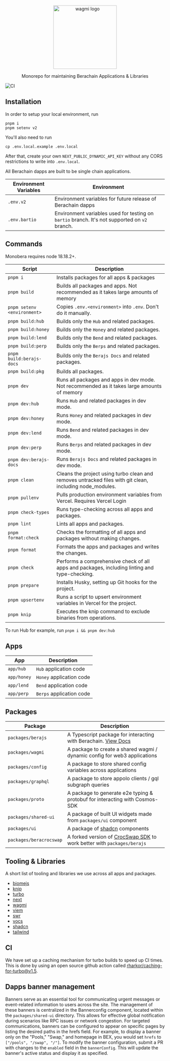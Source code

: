 <br>

<p align="center">
  <a href="https://wagmi.sh">
    <picture>
      <source media="(prefers-color-scheme: dark)" srcset="https://res.cloudinary.com/duv0g402y/image/upload/v1713381289/monobera_color_alt_fgny7b.svg">
      <img alt="wagmi logo" src="https://res.cloudinary.com/duv0g402y/image/upload/v1713381289/monobera_color_alt2_ppo8o6.svg" width="auto" height="200">
    </picture>
  </a>
</p>
<p align="center">
    Monorepo for maintaining Berachain Applications & Libraries
<p>

![CI](https://github.com/berachain/monobera/actions/workflows/quality.yml/badge.svg?branch=v2)

## Installation

In order to setup your local environment, run

```
pnpm i
pnpm setenv v2
```

You'll also need to run

```
cp .env.local.example .env.local
```

After that, create your own `NEXT_PUBLIC_DYNAMIC_API_KEY` without any CORS restrictions to write into `.env.local`.


All Berachain dapps are built to be single chain applications.

| Environment Variables | Environment |
| --------------------- | ---------------------------------------------------------------------------------------------- |
| `.env.v2` | Environment variables for future release of Berachain dapps |
| `.env.bartio` | Environment variables used for testing on `bartio` branch. It's not supported on `v2` branch. |


## Commands

Monobera requires node 18.18.2+.

| Script                   | Description                                                                                              |
| ------------------------ | -------------------------------------------------------------------------------------------------------- |
| `pnpm i`                 | Installs packages for all apps & packages                                                                |
| `pnpm build`             | Builds all packages and apps. Not recommended as it takes large amounts of memory                        |
| `pnpm setenv <environment>`     | Copies `.env.<environment>` into `.env`. Don't do it manually.                                                  |
| `pnpm build:hub`         | Builds only the `Hub` and related packages.                                                              |
| `pnpm build:honey`       | Builds only the `Honey` and related packages.                                                            |
| `pnpm build:lend`        | Builds only the `Bend` and related packages.                                                             |
| `pnpm build:perp`        | Builds only the `Berps` and related packages.                                                            |
| `pnpm build:berajs-docs` | Builds only the `Berajs Docs` and related packages.                                                      |
| `pnpm build:pkg`         | Builds all packages.                                                                                     |
| `pnpm dev`               | Runs all packages and apps in dev mode. Not recommended as it takes large amounts of memory              |
| `pnpm dev:hub`           | Runs `Hub` and related packages in dev mode.                                                             |
| `pnpm dev:honey`         | Runs `Honey` and related packages in dev mode.                                                           |
| `pnpm dev:lend`          | Runs `Bend` and related packages in dev mode.                                                            |
| `pnpm dev:perp`          | Runs `Berps` and related packages in dev mode.                                                           |
| `pnpm dev:berajs-docs`   | Runs `Berajs Docs` and related packages in dev mode.                                                     |
| `pnpm clean`             | Cleans the project using turbo clean and removes untracked files with git clean, including node_modules. |
| `pnpm pullenv`           | Pulls production environment variables from Vercel. Requires Vercel Login                                |
| `pnpm check-types`       | Runs type-checking across all apps and packages.                                                         |
| `pnpm lint`              | Lints all apps and packages.                                                                             |
| `pnpm format:check`      | Checks the formatting of all apps and packages without making changes.                                   |
| `pnpm format`            | Formats the apps and packages and writes the changes.                                                    |
| `pnpm check`             | Performs a comprehensive check of all apps and packages, including linting and type-checking.            |
| `pnpm prepare`           | Installs Husky, setting up Git hooks for the project.                                                    |
| `pnpm upsertenv`         | Runs a script to upsert environment variables in Vercel for the project.                                 |
| `pnpm knip`              | Executes the knip command to exclude binaries from operations.                                           |

To run Hub for example, run `pnpm i && pnpm dev:hub`

## Apps

| App                  | Description                                    |
| -------------------- | ---------------------------------------------- |
| `app/hub`            | `Hub` application code                         |
| `app/honey`          | `Honey` application code                       |
| `app/lend`           | `Bend` application code                        |
| `app/perp`           | `Berps` application code                       |

## Packages

| Package                 | Description                                                                                               |
| ----------------------- | --------------------------------------------------------------------------------------------------------- |
| `packages/berajs`       | A Typescript package for interacting with Berachain. [View Docs](https://berajsdocs.vercel.app/)          |
| `packages/wagmi`        | A package to create a shared wagmi / dynamic config for web3 applications                                 |
| `packages/config`       | A package to store shared config variables across applications                                            |
| `packages/graphql`      | A package to store appolo clients / gql subgraph queries                                                  |
| `packages/proto`        | A package to generate e2e typing & protobuf for interacting with Cosmos-SDK                               |
| `packages/shared-ui`    | A package of built UI widgets made from `packages/ui` component                                           |
| `packages/ui`           | A package of [shadcn](https://ui.shadcn.com/) components                                                  |
| `packages/beracrocswap` | A forked version of [CrocSwap SDK](https://github.com/CrocSwap/sdk) to work better with `packages/berajs` |



## Tooling & Libraries

A short list of tooling and libraries we use across all apps and packages.

- [biomejs](https://biomejs.dev/)
- [knip](https://knip.dev/)
- [turbo](https://turbo.build/)
- [next](https://nextjs.org/)
- [wagmi](https://wagmi.sh/)
- [viem](https://viem.sh/)
- [swr](https://swr.vercel.app/)
- [vocs](https://vocs.dev/)
- [shadcn](https://ui.shadcn.com/)
- [tailwind](https://tailwindcss.com/)

## CI

We have set up a caching mechanism for turbo builds to speed up CI times. This is done by using an open source github action called [rharkor/caching-for-turbo@v1.5](https://github.com/rharkor/caching-for-turbo).

## Dapps banner management

Banners serve as an essential tool for communicating urgent messages or event-related information to users across the site. The management of these banners is centralized in the Bannerconfig component, located within the `packages/shared-ui` directory. This allows for effective global notification during scenarios like RPC issues or network congestion.
For targeted communications, banners can be configured to appear on specific pages by listing the desired paths in the hrefs field. For example, to display a banner only on the "Pools," "Swap," and homepage in BEX, you would set `hrefs` to `["/pools", "/swap", "/"]`.
To modify the banner configuration, submit a PR with changes to the `enabled` field in the `bannerConfig`. This will update the banner's active status and display it as specified.
